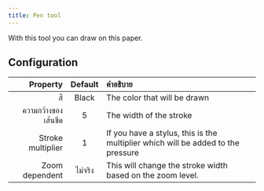 ```yaml
---
title: Pen tool
---
```


With this tool you can draw on this paper.

## Configuration

|            Property | Default | คำอธิบาย                                                                         |
| ------------------: | :-----: | :------------------------------------------------------------------------------- |
|                  สี |  Black  | The color that will be drawn                                                     |
| ความกว้างของเส้นขีด |    5    | The width of the stroke                                                          |
|   Stroke multiplier |    1    | If you have a stylus, this is the multiplier which will be added to the pressure |
|      Zoom dependent | ไม่จริง | This will change the stroke width based on the zoom level.       |
